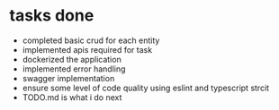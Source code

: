 # tasks done
- completed basic crud for each entity
- implemented apis required for task
- dockerized the application
- implemented error handling
- swagger implementation
- ensure some level of code quality using eslint and typescript strcit
- TODO.md is what i do next